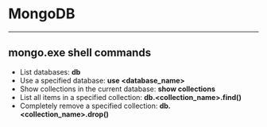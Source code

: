 # MongoDB
----------

## mongo.exe shell commands

* List databases: **db**
* Use a specified database: **use \<database_name>**
* Show collections in the current database: **show collections**
* List all items in a specified collection: **db.\<collection_name>.find()**
* Completely remove a specified collection: **db.\<collection_name>.drop()**
